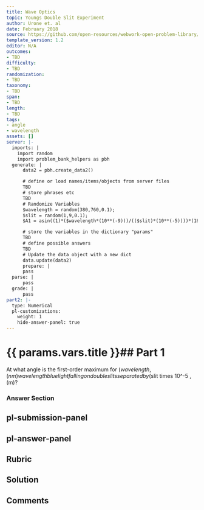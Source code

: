 ```yaml
---
title: Wave Optics
topic: Youngs Double Slit Experiment
author: Urone et. al
date: February 2018
source: https://github.com/open-resources/webwork-open-problem-library/tree/master/Contrib/BrockPhysics/College_Physics_Urone/27.Wave_Optics/Youngs_Double_Slit_Experiment/NU_U17-27-03-001.pg
template_version: 1.2
editor: N/A
outcomes:
- TBD
difficulty:
- TBD
randomization:
- TBD
taxonomy:
- TBD
span:
- TBD
length:
- TBD
tags:
- angle
- wavelength
assets: []
server: |-
  imports: |
    import random
    import problem_bank_helpers as pbh
  generate: |
      data2 = pbh.create_data2()

      # define or load names/items/objects from server files
      TBD
      # store phrases etc
      TBD
      # Randomize Variables
      $wavelength = random(380,760,0.1);
      $slit = random(1,9,0.1);
      $A1 = asin((1)*($wavelength*(10**(-9)))/(($slit)*(10**(-5))))*(180/pi);

      # store the variables in the dictionary "params"
      TBD
      # define possible answers
      TBD
      # Update the data object with a new dict
      data.update(data2)
      prepare: |
      pass
  parse: |
      pass
  grade: |
      pass
part2: |-
  type: Numerical
  pl-customizations:
    weight: 1
    hide-answer-panel: true
---
```


# {{ params.vars.title }}## Part 1 
At what angle is the first-order maximum for ($wavelength , (nm) wavelength blue light falling on double slits separated by ($slit times 10^-5 , (m)? 


### Answer Section 


## pl-submission-panel 


## pl-answer-panel 


## Rubric 


## Solution 


## Comments 


